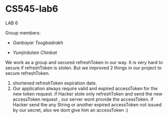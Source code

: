 # CS545-lab6

LAB 6

Group members:

+ *Ganbayar Tsogbadrakh*

+ *Yumjirdulam Chinbat*


 We work as a group and secured refreshToken in our way. It is very hard to secure if refreshToken is stolen.
 But we improved 2 things in our project to secure refreshToken.

 1. shortened refreshToken expiration date. 
 2. Our application always require valid and expired accessToken for the new token request. 
 	if Hacker stole only refreshToken and send the new accessToken request , our server wont provide the accessToken. 
 	if Hacker send the any String or another expired accessToken not issued by our secret, also we dont give him an accessToken :)

